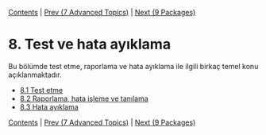 [Contents](../Contents.md) \| [Prev (7 Advanced Topics)](../07_Advanced_Topics/00_Overview.md) \| [Next (9 Packages)](../09_Packages/00_Overview.md)


# 8. Test ve hata ayıklama

Bu bölümde test etme, raporlama ve hata ayıklama ile ilgili
birkaç temel konu açıklanmaktadır.

* [8.1 Test etme](01_Testing.md)
* [8.2 Raporlama, hata işleme ve tanılama](02_Logging.md)
* [8.3 Hata ayıklama](03_Debugging.md)

[Contents](../Contents.md) \| [Prev (7 Advanced Topics)](../07_Advanced_Topics/00_Overview.md) \| [Next (9 Packages)](../09_Packages/00_Overview.md)
